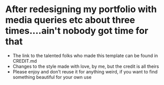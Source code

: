 # After redesigning my portfolio with media queries etc about three times....ain't nobody got time for that
- The link to the talented folks who made this template can be found in CREDIT.md 
- Changes to the style made with love, by me, but the credit is all theirs 
- Please enjoy and don't reuse it for anything weird, if you want to find something beautiful for your own use 
